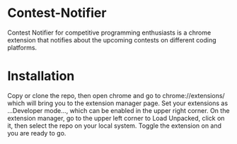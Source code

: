 # Contest-Notifier
Contest Notifier for competitive programming enthusiasts is a chrome extension that notifies about the upcoming contests on different coding platforms.

# Installation
  Copy or clone the repo, then open chrome and go to chrome://extensions/ which will bring you to the extension manager page. Set your extensions as ...Developer mode..., which can be enabled in the upper right corner. On the extension manager, go to the upper left corner to Load Unpacked, click on it, then select the repo on your local system. Toggle the extension on and you are ready to go.
